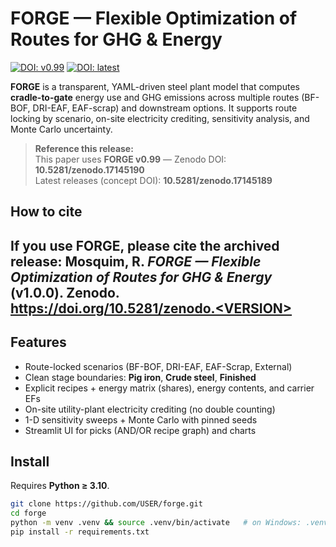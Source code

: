 # FORGE — Flexible Optimization of Routes for GHG & Energy
[![DOI: v0.99](https://zenodo.org/badge/DOI/10.5281/zenodo.17145190.svg)](https://doi.org/10.5281/zenodo.17145190)
[![DOI: latest](https://zenodo.org/badge/DOI/10.5281/zenodo.17145189.svg)](https://doi.org/10.5281/zenodo.17145189)


**FORGE** is a transparent, YAML-driven steel plant model that computes **cradle-to-gate** energy use and GHG emissions across multiple routes (BF-BOF, DRI-EAF, EAF-scrap) and downstream options. It supports route locking by scenario, on-site electricity crediting, sensitivity analysis, and Monte Carlo uncertainty.

> **Reference this release:**  
> This paper uses **FORGE v0.99** — Zenodo DOI: **10.5281/zenodo.17145190**  
> Latest releases (concept DOI): **10.5281/zenodo.17145189**

## How to cite
If you use FORGE, please cite the archived release:
Mosquim, R. *FORGE — Flexible Optimization of Routes for GHG & Energy* (v1.0.0). Zenodo. https://doi.org/10.5281/zenodo.<VERSION>
---

## Features
- Route-locked scenarios (BF-BOF, DRI-EAF, EAF-Scrap, External)
- Clean stage boundaries: **Pig iron**, **Crude steel**, **Finished**
- Explicit recipes + energy matrix (shares), energy contents, and carrier EFs
- On-site utility-plant electricity crediting (no double counting)
- 1-D sensitivity sweeps + Monte Carlo with pinned seeds
- Streamlit UI for picks (AND/OR recipe graph) and charts

## Install
Requires **Python ≥ 3.10**.

```bash
git clone https://github.com/USER/forge.git
cd forge
python -m venv .venv && source .venv/bin/activate   # on Windows: .venv\Scripts\activate
pip install -r requirements.txt
